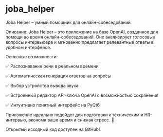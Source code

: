 # joba_helper

Joba Helper – умный помощник для онлайн-собеседований

Описание:
Joba Helper – это приложение на базе OpenAI, созданное для помощи во время онлайн-собеседований. Оно анализирует голосовые вопросы интервьюера и мгновенно предлагает релевантные ответы в удобном интерфейсе.

Основные возможности:

✅ Распознавание речи в реальном времени

✅ Автоматическая генерация ответов на вопросы

✅ Выбор устройства вывода звука

✅ Встроенный редактор API-ключа OpenAI с возможностью сохранения

✅ Интуитивно понятный интерфейс на PyQt6

Приложение идеально подойдет для подготовки к техническим и HR-интервью, экономя ваше время и снижая стресс. 🚀

Открытый исходный код доступен на GitHub!
